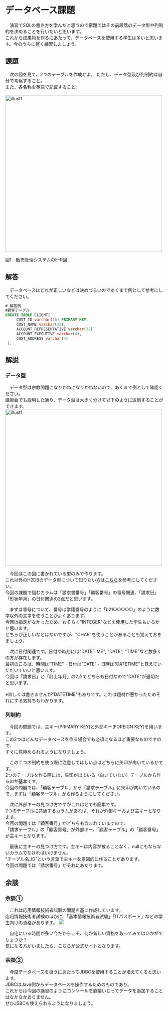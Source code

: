 # データベース課題

　演習でSQLの書き方を学んだと思うので宿題ではその前段階のデータ型や列制約を決めることを行いたいと思います。  
これから成果物を作るにあたって、データベースを使用する学生は多いと思います。今のうちに軽く練習しましょう。

## 課題

　次の図を見て、2つのテーブルを作成せよ。
ただし、データ型及び列制約は自分で考察すること。  
また、各名称を英語で記載すること。  
<br>
<img width="500" alt="illust1" src="https://github.com/Cist-ProjectMember/ProjectMemberDocuments/blob/master/2020s/supplement/database/image/%E5%9B%B310%20(2).png">

図1．販売管理システムのE-R図

## 解答

　データベースはどれが正しいなどは決めづらいのであくまで例として参考にしてください。
```sql
# 解答例
#顧客テーブル
CREATE TABLE CLIENT(
     CUST_ID varchar(16) PRIMARY KEY,
     CUST_NAME varchar(32),
     ACCOUNT_REPRESENTATIVE varchar(32)
     ACCOUNT_EXECUTIVE varchar(4),
     CUST_ADDRESS varchar(4)
 );
```

## 解説 

### データ型

　データ型は宗教問題になりかねになりかねないので、あくまで例として確認ください。  
講習会でも説明した通り、データ型は大きく分けて以下のように区別することができます。 
<br>
<img width="500" alt="illust1" src="https://github.com/Cist-ProjectMember/ProjectMemberDocuments/blob/master/2020s/supplement/database/image/%E5%9B%B33.png">

　今回はこの図に書かれている型のみで作ります。  
これ以外のH2DBのデータ型について知りたい方は[こちら](http://www.h2database.com/html/datatypes.html)を参考にしてください。  
今回の課題で悩むカラムは「請求書番号」「顧客番号」の番号関連、「請求日」「形状年月」の日付関連の2点だと思います。  

　まずは番号について、番号は学籍番号のように「b21○○○○○」のように数字以外の文字を使うことがよくあります。  
今回は指定がなかったため、おそらく"INTEGER"などを使用した学生もいるかと思います。  
どちらが正しいなどはないですが、"CHAR"を使うことがあることも覚えておきましょう。  

　次に日付関連です。日付や時刻には"DATETIME", "DATE", "TIME"など数多くの方が存在します。  
最初のころは、時間は"TIME"・日付は"DATE"・日時は"DATETIME"と覚えていただいていいと思います。  
今回は「請求日」と「計上年月」の2点でどちらも日付なので"DATE"が適切だと思います。  
<br>
※詳しくは書きませんが"DATETIME"もありです。これは題材が悪かったためそれにする気持ちもわかります。

### 列制約

　今回の問題では、主キー(PRIMARY KEY)と外部キー(FOREIGN KEY)を用います。  
この2つはどんなデータベースを作る場合でも必須になるほど重要なものですので、  
すぐに見極められるようになりましょう。  

　この二つの制約を使う際に注意してほしい点はどちらに矢印が向いているかです。  
2つのテーブルを作る際には、矢印が出ている（向いていない）テーブルから作るのが基本です。  
今回の問題では、「顧客テーブル」から「請求テーブル」に矢印が向いているので、まずは「顧客テーブル」から作るようにしてください。  

　次に外部キーの見つけ方ですがこれはとても簡単です。  
2つのテーブルに共通するカラムがあれば、それが外部キーおよび主キーとなります。  
今回の問題では「顧客番号」がどちらも含まれていますので、  
「請求テーブル」の「顧客番号」が外部キー、「顧客テーブル」の「顧客番号」が主キーとなります。  

　最後に主キーの見つけ方です。主キーは内容が被ることなく、nullにもならないカラムでなければいけません。  
"テーブル名_ID"という言葉で主キーを意図的に作ることがあります。  
今回の問題では「請求番号」がそれにあたります。  

## 余談
### 余談①

　これは応用情報技術者試験の問題を基に作成しています。  
応用情報技術者試験のほかに、「基本情報技術者試験」「ITパスポート」などの学生向けの資格があります。
[![](https://github.com/Cist-ProjectMember/ProjectMemberDocuments/blob/master/2020s/supplement/database/image/%E5%9B%B311.png)](https://www.jitec.ipa.go.jp/1_11seido/seido_gaiyo.html)  

　自宅にいる時間が多い今だからこそ、何か新しい資格を取ってみてはいかがでしょうか？  
気になる方がいましたら、[こちら](https://www.jitec.ipa.go.jp/1_11seido/seido_gaiyo.html)が公式サイトとなります。

### 余談②

　今度データベースを扱うにあたってJDBCを使用することが増えてくると思います。  
JDBCはJava側からデータベースを操作するためのものであり、  
これからは今回の講習のようにコンソールを直接いじってデータを追加することはなかなかありません。  
ぜひJSBCも使えられるようになりましょう。
